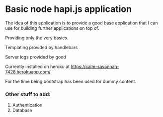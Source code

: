 # Basic node hapi.js application

The idea of this application is to provide a good base application that I can use for building further applications on top of.

Providing only the very basics.

Templating provided by handlebars

Server logs provided by good

Currently installed on heroku at https://calm-savannah-7428.herokuapp.com/

For the time being bootstrap has been used for dummy content.

### Other stuff to add:
1. Authentication
2. Database
